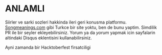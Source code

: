 ANLAMLI
=====

Siirler ve sarki sozleri hakkinda ileri geri konusma platformu. [Songmeanings.com](https://songmeanings.com/) gibi Turkce bir site
yoktu, ben de bunu yaptim. Simdilik PR ile bir seyler ekleyebilirsiniz. Yorum ya da *yorum* yapmak icin sayfalarin altindaki
Disqus eklentisini kullanabilirsiniz. 

Ayni zamanda bir Hacktoberfest firsatciligi
